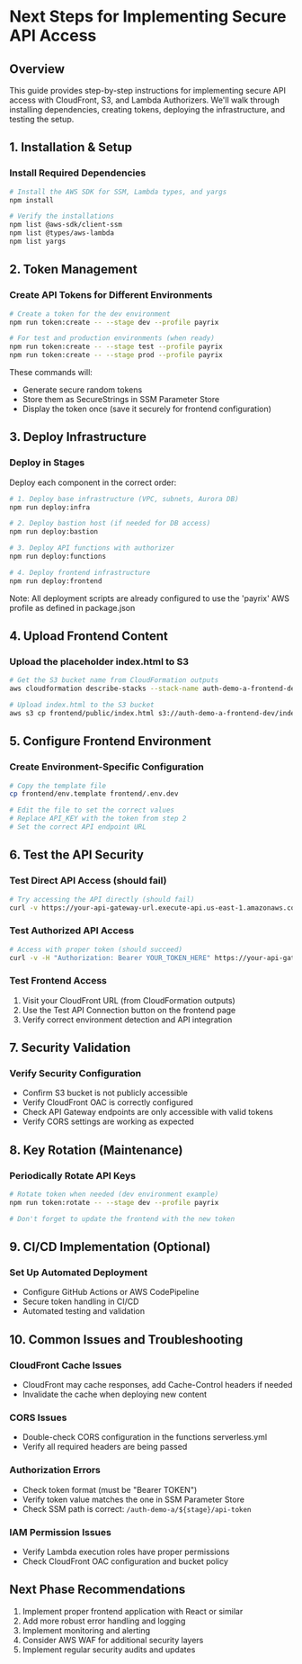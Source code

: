 # Next Steps for Implementing Secure API Access

## Overview
This guide provides step-by-step instructions for implementing secure API access with CloudFront, S3, and Lambda Authorizers. We'll walk through installing dependencies, creating tokens, deploying the infrastructure, and testing the setup.

## 1. Installation & Setup

### Install Required Dependencies
```bash
# Install the AWS SDK for SSM, Lambda types, and yargs
npm install

# Verify the installations
npm list @aws-sdk/client-ssm
npm list @types/aws-lambda
npm list yargs
```

## 2. Token Management

### Create API Tokens for Different Environments
```bash
# Create a token for the dev environment
npm run token:create -- --stage dev --profile payrix

# For test and production environments (when ready)
npm run token:create -- --stage test --profile payrix
npm run token:create -- --stage prod --profile payrix
```

These commands will:
- Generate secure random tokens
- Store them as SecureStrings in SSM Parameter Store
- Display the token once (save it securely for frontend configuration)

## 3. Deploy Infrastructure

### Deploy in Stages
Deploy each component in the correct order:

```bash
# 1. Deploy base infrastructure (VPC, subnets, Aurora DB)
npm run deploy:infra

# 2. Deploy bastion host (if needed for DB access)
npm run deploy:bastion

# 3. Deploy API functions with authorizer
npm run deploy:functions

# 4. Deploy frontend infrastructure
npm run deploy:frontend
```

Note: All deployment scripts are already configured to use the 'payrix' AWS profile as defined in package.json

## 4. Upload Frontend Content

### Upload the placeholder index.html to S3
```bash
# Get the S3 bucket name from CloudFormation outputs
aws cloudformation describe-stacks --stack-name auth-demo-a-frontend-dev --query "Stacks[0].Outputs[?OutputKey=='FrontendBucketName'].OutputValue" --output text --profile payrix

# Upload index.html to the S3 bucket
aws s3 cp frontend/public/index.html s3://auth-demo-a-frontend-dev/index.html --profile payrix
```

## 5. Configure Frontend Environment

### Create Environment-Specific Configuration
```bash
# Copy the template file
cp frontend/env.template frontend/.env.dev

# Edit the file to set the correct values
# Replace API_KEY with the token from step 2
# Set the correct API endpoint URL
```

## 6. Test the API Security

### Test Direct API Access (should fail)
```bash
# Try accessing the API directly (should fail)
curl -v https://your-api-gateway-url.execute-api.us-east-1.amazonaws.com/dev/merchants
```

### Test Authorized API Access
```bash
# Access with proper token (should succeed)
curl -v -H "Authorization: Bearer YOUR_TOKEN_HERE" https://your-api-gateway-url.execute-api.us-east-1.amazonaws.com/dev/merchants
```

### Test Frontend Access
1. Visit your CloudFront URL (from CloudFormation outputs)
2. Use the Test API Connection button on the frontend page
3. Verify correct environment detection and API integration

## 7. Security Validation

### Verify Security Configuration
- Confirm S3 bucket is not publicly accessible
- Verify CloudFront OAC is correctly configured
- Check API Gateway endpoints are only accessible with valid tokens
- Verify CORS settings are working as expected

## 8. Key Rotation (Maintenance)

### Periodically Rotate API Keys
```bash
# Rotate token when needed (dev environment example)
npm run token:rotate -- --stage dev --profile payrix

# Don't forget to update the frontend with the new token
```

## 9. CI/CD Implementation (Optional)

### Set Up Automated Deployment
- Configure GitHub Actions or AWS CodePipeline
- Secure token handling in CI/CD
- Automated testing and validation

## 10. Common Issues and Troubleshooting

### CloudFront Cache Issues
- CloudFront may cache responses, add Cache-Control headers if needed
- Invalidate the cache when deploying new content

### CORS Issues
- Double-check CORS configuration in the functions serverless.yml
- Verify all required headers are being passed

### Authorization Errors
- Check token format (must be "Bearer TOKEN")
- Verify token value matches the one in SSM Parameter Store
- Check SSM path is correct: `/auth-demo-a/${stage}/api-token`

### IAM Permission Issues
- Verify Lambda execution roles have proper permissions
- Check CloudFront OAC configuration and bucket policy

## Next Phase Recommendations

1. Implement proper frontend application with React or similar
2. Add more robust error handling and logging
3. Implement monitoring and alerting
4. Consider AWS WAF for additional security layers
5. Implement regular security audits and updates 
